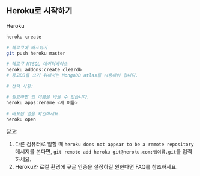 ## Heroku로 시작하기

Heroku
```bash
heroku create

# 헤로쿠에 배포하기
git push heroku master

# 헤로쿠 MYSQL 데이터베이스
heroku addons:create cleardb
# 몽고DB를 쓰기 위해서는 MongoDB atlas를 사용해야 합니다.

# 선택 사항:

# 필요하면 앱 이름을 바꿀 수 있습니다.
heroku apps:rename <새 이름>

# 배포된 앱을 확인하세요.
heroku open

```

참고:

1. 다른 컴퓨터로 일할 때 `heroku does not appear to be a remote repository` 메시지를 본다면, `git remote add heroku git@heroku.com:앱이름.git`를 입력하세요.
2. Heroku와 로컬 환경에 구글 인증을 설정하길 원한다면 FAQ를 참조하세요.
